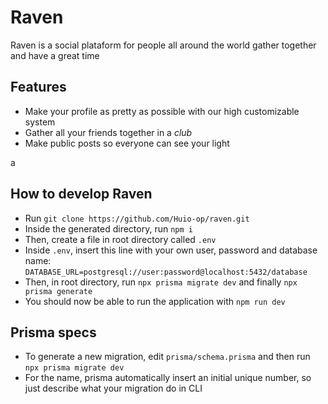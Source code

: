 <h1> Raven </h1>

Raven is a social plataform for people all around the world gather together and have a great time

<h2> Features </h2>

- Make your profile as pretty as possible with our high customizable system
- Gather all your friends together in a *club*
- Make public posts so everyone can see your light

a
<h2> How to develop Raven </h2>

- Run `git clone https://github.com/Huio-op/raven.git`
- Inside the generated directory, run `npm i`
- Then, create a file in root directory called `.env`
- Inside `.env`, insert this line with your own user, password and database name: `DATABASE_URL=postgresql://user:password@localhost:5432/database`
- Then, in root directory, run `npx prisma migrate dev` and finally `npx prisma generate`
- You should now be able to run the application with `npm run dev`

<h2> Prisma specs </h2>

- To generate a new migration, edit `prisma/schema.prisma` and then run `npx prisma migrate dev`
- For the name, prisma automatically insert an initial unique number, so just describe what your migration do in CLI